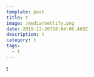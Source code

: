 ```yaml
---
template: post
title: t
image: /media/netlify.png
date: 2019-12-26T18:04:06.469Z
description: t
category: t
tags:
  - t
---
```

t
